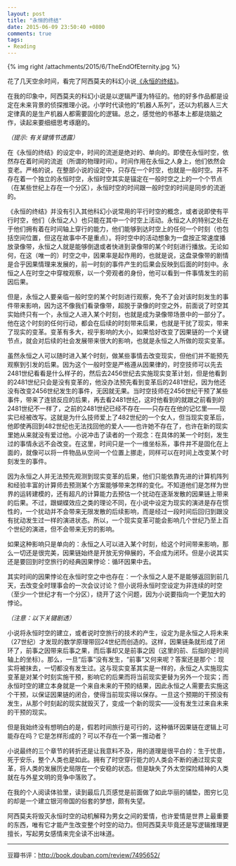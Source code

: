 ```yaml
---
layout: post
title: "永恒的终结"
date: 2015-06-09 23:50:40 +0800
comments: true
tags:
- Reading
---
```


{% img right /attachments/2015/6/TheEndOfEternity.jpg %}

花了几天空余时间，看完了阿西莫夫的科幻小说[《永恒的终结》](http://book.douban.com/subject/25829693/)。

在我的印象中，阿西莫夫的科幻小说是以逻辑严谨为特征的。他的好多作品都是设定在未来背景的侦探推理小说。小学时代读他的“机器人系列”，还以为机器人三大定律真的是生产机器人都需要固化的逻辑。总之，感觉他的书基本上都是烧脑之作，读起来要细细思考琢磨的。

<!-- more -->

_（提示: 有关键情节透露）_

在《永恒的终结》的设定中，时间的流逝是绝对的、单向的。即使在永恒时空，依然存在着时间的流逝（所谓的物理时间）。时间作用在永恒之人身上，他们依然会变老。严格的说，在整部小说的设定中，只存在一个时空，也就是一般时空。并不存在着一个独立的永恒时空，永恒时空其实是锚定在一般时空之上的一个个节点（在某些世纪上存在一个分区），永恒时空的时间跟一般时空的时间是同步的流逝的。

《永恒的终结》并没有引入其他科幻小说常用的平行时空的概念，或者说即使有平行时空，他们（永恒之人）也只能在其中一个时空上活动。永恒之人的特别之处在于他们拥有着在时间轴上穿行的能力，他们能够到达时空上的任何一个时刻（也包括空间位置，但这在故事中不是重点）。将时空中的活动想象为一盘按正常速度播放录像带，永恒之人就是能够倒退或者快进到录像带的某个时刻进行播放。无论如何，在这（唯一的）时空之中，因果率是起作用的，也就是说，这盘录像带的剧情是合乎因果情理来发展的，前一时刻的事件产生的后果会反映到后面的时刻中。永恒之人在时空之中穿梭观察，以一个旁观者的身份，他可以看到一件事情发生的前因后果。

但是，永恒之人要亲临一般时空的某个时刻进行观察，免不了会对该时刻发生的事件带来影响，因为这不像我们看录像带，超脱于录像的时空之外，前面说了时空其实始终只有一个，永恒之人进入某个时刻，也就是成为录像带场景中的一部分了。他在这个时刻的任何行动，都会在后续的时刻带来后果，也就是干扰了现实，带来了现实的变革。变革有多大，视乎影响的大小，如果恰好改变了因果链的一个关键节点，就会对后续的社会发展带来很大的影响，也就是永恒之人所做的现实变革。

虽然永恒之人可以随时进入某个时刻，做某些事情去改变现实，但他们并不能预先观察到引发的后果。因为这个一般时空是严格遵从因果律的，时空技师可以先去2481世纪看看是什么样子的，然后去2456世纪去实施现实变革计划，但是他看到的2481世纪只会是没有变革的，他没办法预先看到变革后的2481世纪，因为他还没有改变2456世纪发生的事件，无因就无果。当时空技师在2456世纪干预了某些事件，带来了连锁反应的后果，再去看2481世纪，这时他看到的就跟之前看到的2481世纪不一样了，之前的2481世纪已经不存在——只存在在他的记忆里——现实已经被改写。这就是为什么技师爱上了482世纪的一个女人，但当现实变革后，他即使再回到482世纪也无法找回他的爱人——也许她不存在了，也许在新的现实里她从来就没有爱过他。小说冲击了读者的一个观念：在具体的某一个时刻，发生过的事情永远不会改变。在这里，时间只是一个一维坐标系，事件并不是固化在上面的，就像可以将一件物品从空间一个位置上挪走，同样可以在时间上改变某个时刻发生的事件。

因为永恒之人并无法预先观测到现实变革的后果，他们只能依靠先进的计算机阵列和经验丰富的计算师去预测某个方案能够带来怎样的变化。不知道他们是怎样为世界的运转建模的，还有超凡的计算能力去预估一个扰动在逐渐发散的因果链上带来的后果。不过，跟蝴蝶效应之类的理论不同，在小说中设定为现实的演进是存在惯性的，一个扰动并不会带来无限发散的后续影响，而是经过一段时间后回归到跟没有扰动发生过一样的演进状态。所以，一个现实变革可能会影响几个世纪乃至上百个世纪的演进，但不会带来无穷的影响。

如果这种影响只是单向的：永恒之人可以进入某个时刻，给这个时间带来影响，那么一切还是很完美，因果链始终是开放无穷伸展的，不会成为闭环。但是小说其实还是要回到时空旅行的经典因果悖论：循环因果中去。

其实时间的因果悖论在永恒时空之中也存在：一个永恒之人是不是能够返回到前几天，去改变全时理事会的一次会议讨论？但小说将永恒时空设定为非连续的时空（至少一个世纪才有一个分区），绕开了这个问题，因为小说要指向一个更加大的悖论。

_（注意：以下关键剧透）_

小说将永恒时空的建立，或者说时空旅行的技术的产生，设定为是永恒之人将未来（27世纪）才发现的数学原理带回24世纪而创造的。这样，因果链条就形成了闭环了，前事之因带来后事之果，而后事却又是前事之因（这里的前、后指的是时间轴上的坐标）。那么，一旦“后事”没有发生，“前事”又何来呢？答案还是那个：现实将被抹去，一切都没有发生过。这与现实变革其实是一样的，永恒之人实施现实变革是对某个时刻实施干预，影响它的后果而将当前现实更替为另外一个现实；而永恒时空的建立本身就是一个来自未来的干预的结果，因此永恒之人需要去实施这个干预，以保证因果链的闭合，使得当前现实得以保存。一旦这个预期的干预没有发生，从那个时刻起的现实就毁灭了，变成一个新的现实——没有发生过来自未来的干预的现实。

但是我始终没有想明白的是，假若时间旅行是可行的，这种循环因果链在逻辑上可能存在吗？它是怎样形成的？可以不存在一个第一推动者？

小说最终的三个章节的转折还是让我意料不及，用的道理是很平白的：生于忧患，死于安乐，整个人类也是如此。拥有了时空穿行能力的人类会不断的通过现实变革，将人类的发展历史局限在一个安稳的状态。但是缺失了外太空探险精神的人类就在与外星文明的竞争中落败了。

在我的个人阅读体验里，读到最后几页感觉是前面做了如此华丽的铺垫，图穷匕见的却是一个建立银河帝国的俗套的梦想，颇有失望。

阿西莫夫将毁灭永恒时空的动机解释为男女之间的爱情，也许爱情是世界上最重要的东西，唯有它才能产生改变整个时空的动力。但阿西莫夫毕竟还是写逻辑推理更擅长，写起男女感情来完全读不出味道。

---

豆瓣书评：http://book.douban.com/review/7495652/